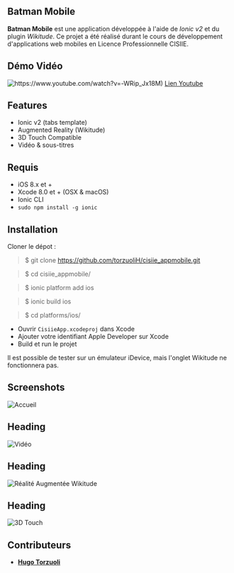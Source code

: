 ## Batman Mobile

**Batman Mobile** est une application développée à l'aide de *Ionic v2* et du plugin *Wikitude*.
Ce projet a été réalisé durant le cours de développement d'applications web mobiles en Licence Professionnelle CISIIE.

## Démo Vidéo
![https://www.youtube.com/watch?v=-WRip_Jx18M)](http://i.imgur.com/Mn85OIH.png)
[Lien Youtube](https://www.youtube.com/watch?v=-WRip_Jx18M%29)

## Features
- Ionic v2 (tabs template)
- Augmented Reality (Wikitude)
- 3D Touch Compatible
- Vidéo & sous-titres


## Requis

 - iOS 8.x et +
 - Xcode 8.0 et + (OSX & macOS)
 - Ionic CLI 
 - ```sudo npm install -g ionic```

## Installation

Cloner le dépot :
> $ git clone https://github.com/torzuoliH/cisiie_appmobile.git

> $ cd cisiie_appmobile/

> $ ionic platform add ios

> $ ionic build ios

> $ cd platforms/ios/

- Ouvrir ```CisiieApp.xcodeproj``` dans Xcode
- Ajouter votre identifiant Apple Developer sur Xcode
- Build et run le projet

Il est possible de tester sur un émulateur iDevice, mais l'onglet Wikitude ne fonctionnera pas.

## Screenshots

 ![Accueil](http://i.imgur.com/RTtLtqq.jpg)
 ## Heading ##
 ![Vidéo](http://i.imgur.com/gLehqD0.jpg)
 ## Heading ##
 ![Réalité Augmentée Wikitude](http://i.imgur.com/yqq2I8K.jpg)
 ## Heading ##
 ![3D Touch](http://i.imgur.com/PhHbGWX.jpg)

## Contributeurs
* [**Hugo Torzuoli**](https://github.com/torzuoliH)

